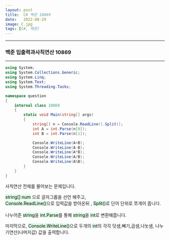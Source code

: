 ```yaml
---
layout: post
title:  C# 백준 10869
date:   2022-08-29
image: C.jpg
tags: [C#, 백준]
---
```


---
### 백준 입출력과사칙연산 10869
---

```c#
using System;
using System.Collections.Generic;
using System.Linq;
using System.Text;
using System.Threading.Tasks;

namespace question
{
    internal class 10869
    {
        static void Main(string[] args)
        {
            string[] n = Console.ReadLine().Split();
            int A = int.Parse(n[0]);
            int B = int.Parse(n[1]);

            Console.WriteLine(A+B);
            Console.WriteLine(A-B);
            Console.WriteLine(A*B);
            Console.WriteLine(A/B);
            Console.WriteLine(A%B);
        }
    }
}
```

사칙연산 전체를 물어보는 문제입니다.

<mark style='background-color: #dcffe4'>string[] num</mark> 으로 글자그룹을 선언 해주고,  
<mark style='background-color: #dcffe4'>Console.ReadLine()</mark>으로 입력값을 받아온뒤 , <mark style='background-color: #dcffe4'>Split()</mark>로 단어 단위로 쪼개어 줍니다.<br><br>
나누어준 <mark style='background-color: #dcffe4'>string</mark>을 <mark style='background-color: #dcffe4'>int.Parse</mark>를 통해 <mark style='background-color: #dcffe4'>string</mark>을 <mark style='background-color: #dcffe4'>int</mark>로 변환해줍니다.

마지막으로, <mark style='background-color: #dcffe4'>Console.WriteLine()</mark>으로  두개의 <mark style='background-color: #dcffe4'>int</mark>의 각각 덧샘,빼기,곱샘,나눗샘, 나누기연산(나머지값) 값을 출력합니다.